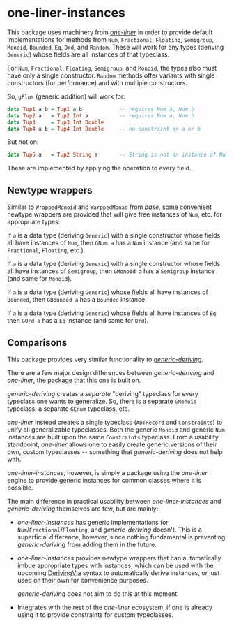 one-liner-instances
===================

This package uses machinery from *[one-liner][]* in order to provide default
implementations for methods from `Num`, `Fractional`, `Floating`, `Semigroup`,
`Monoid`, `Bounded`, `Eq`, `Ord`, and `Random`.  These will work for any types
(deriving `Generic`) whose fields are all instances of that typeclass.

For `Num`, `Fractional`, `Floating`, `Semigroup`, and `Monoid`, the types also
must have only a single constructor.  `Random` methods offer variants with
single constructors (for performance) and with multiple constructors.

[one-liner]: https://hackage.haskell.org/package/one-liner

So, `gPlus` (generic addition) will work for:

```haskell
data Tup1 a b = Tup1 a b            -- requires Num a, Num b
data Tup2 a   = Tup2 Int a          -- requires Num a, Num b
data Tup3     = Tup3 Int Double
data Tup4 a b = Tup4 Int Double     -- no constraint on a or b
```

But not on:

```haskell
data Tup5 a   = Tup2 String a       -- String is not an instance of Num
```

These are implemented by applying the operation to every field.

Newtype wrappers
----------------

Similar to `WrappedMonoid` and `WarppedMonad` from *base*, some convenient
newtype wrappers are provided that will give free instances of `Num`, etc. for
appropriate types:

If `a` is a data type (deriving `Generic`) with a single constructor whose
fields all have instances of `Num`, then `GNum a` has a `Num` instance (and
same for `Fractional`, `Floating`, etc.).

If `a` is a data type (deriving `Generic`) with a single constructor whose
fields all have instances of `Semigroup`, then `GMonoid a` has a `Semigroup`
instance (and same for `Monoid`).

If `a` is a data type (deriving `Generic`) whose fields all have instances of
`Bounded`, then `GBounded a` has a `Bounded` instance.

If `a` is a data type (deriving `Generic`) whose fields all have instances of
`Eq`, then `GOrd a` has a `Eq` instance (and same for
`Ord`).

Comparisons
-----------

This package provides very similar functionality to *[generic-deriving][]*.

[generic-deriving]: http://hackage.haskell.org/package/generic-deriving

There are a few major design differences between *generic-deriving* and
*one-liner*, the package that this one is built on.

*generic-deriving* creates a *separate* "deriving" typeclass for every
typeclass one wants to generalize.  So, there is a separate `GMonoid`
typeclass, a separate `GEnum` typeclass, etc.

*one-liner* instead creates a single typeclass (`ADTRecord` and `Constraints`)
to unify all generalizable typeclasses.  Both the generic `Monoid` and generic
`Num` instances are built upon the same `Constraints` typeclass.  From a
usability standpoint, *one-liner* allows one to easily create generic versions
of their own, custom typeclasses -- something that *generic-deriving* does not
help with.

*one-liner-instances*, however, is simply a package using the *one-liner*
engine to provide generic instances for common classes where it is possible.

The main difference in practical usability between *one-liner-instances* and
*generic-deriving* themselves are few, but are mainly:

*   *one-liner-instances* has generic implementations for
    `Num`/`Fractional`/`Floating`, and *generic-deriving* doesn't.  This is a
    superficial difference, however, since nothing fundamental is preventing
    *generic-deriving* from adding them in the future.
*   *one-liner-instances* provides newtype wrappers that can automatically
    imbue appropriate types with instances, which can be used with the upcoming
    [DerivingVia][] syntax to automatically derive instances, or just used on
    their own for convenience purposes.

    *generic-deriving* does not aim to do this at this moment.
*   Integrates with the rest of the *one-liner* ecosystem, if one is already
    using it to provide constraints for custom typeclasses.

[DerivingVia]: https://twitter.com/Iceland_jack/status/959923603096719360
